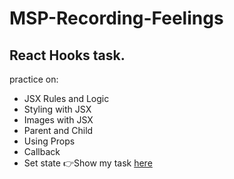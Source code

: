 # MSP-Recording-Feelings
## React Hooks task.
practice on:
- JSX Rules and Logic
- Styling with JSX
- Images with JSX
- Parent and Child
- Using Props
- Callback
- Set state
👉Show my task [here](https://reacttask2--shahdsoliman1.repl.co/)
